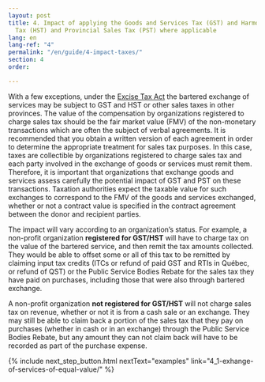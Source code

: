 ```yaml
---
layout: post
title: 4. Impact of applying the Goods and Services Tax (GST) and Harmonized Sales
  Tax (HST) and Provincial Sales Tax (PST) where applicable
lang: en
lang-ref: "4"
permalink: "/en/guide/4-impact-taxes/"
section: 4
order: 

---
```

With a few exceptions, under the [Excise Tax Act](https://www.canada.ca/en/revenue-agency/services/forms-publications/publications/news93/news93-excise-gst-hst-news-no-93.html#_Toc400613010) the bartered exchange of services may be subject to GST and HST or other sales taxes in other provinces. The value of the compensation by organizations registered to charge sales tax should be the fair market value (FMV) of the non-monetary transactions which are often the subject of verbal agreements. It is recommended that you obtain a written version of each agreement in order to determine the appropriate treatment for sales tax purposes. In this case, taxes are collectible by organizations registered to charge sales tax and each party involved in the exchange of goods or services must remit them. Therefore, it is important that organizations that exchange goods and services assess carefully the potential impact of GST and PST on these transactions. Taxation authorities expect the taxable value for such exchanges to correspond to the FMV of the goods and services exchanged, whether or not a contract value is specified in the contract agreement between the donor and recipient parties.

The impact will vary according to an organization’s status. For example, a non-profit organization **registered for GST/HST** will have to charge tax on the value of the bartered service, and then remit the tax amounts collected. They would be able to offset some or all of this tax to be remitted by claiming input tax credits (ITCs or refund of paid GST and RTIs in Québec, or refund of QST) or the Public Service Bodies Rebate for the sales tax they have paid on purchases, including those that were also through bartered exchange.

A non-profit organization **not registered for GST/HST** will not charge sales tax on revenue, whether or not it is from a cash sale or an exchange. They may still be able to claim back a portion of the sales tax that they pay on purchases (whether in cash or in an exchange) through the Public Service Bodies Rebate, but any amount they can not claim back will have to be recorded as part of the purchase expense.

{% include next_step_button.html nextText="examples" link="4_1-exhange-of-services-of-equal-value/" %}